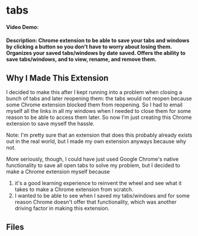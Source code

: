 # tabs
#### Video Demo: <URL HERE>
#### Description: Chrome extension to be able to save your tabs and windows by clicking a button so you don't have to worry about losing them. Organizes your saved tabs/windows by date saved. Offers the ability to save tabs/windows, and to view, rename, and remove them.

## Why I Made This Extension
I decided to make this after I kept running into a problem when closing a bunch of tabs and later reopening them: the tabs would not reopen because some Chrome extension blocked them from reopening. So I had to email myself all the links in all my windows when I needed to close them for some reason to be able to access them later. So now I'm just creating this Chrome extension to save myself the hassle. 

Note: I'm pretty sure that an extension that does this probably already exists out in the real world, but I made my own extension anyways because why not.

More seriously, though, I could have just used Google Chrome's native functionality to save all open tabs to solve my problem, but I decided to make a Chrome extension myself because 
1. it's a good learning experience to reinvent the wheel and see what it takes to make a Chrome extension from scratch.
2. I wanted to be able to see when I saved my tabs/windows and for some reason Chrome doesn't offer that functionality, which was another driving factor in making this extension. 

## Files

